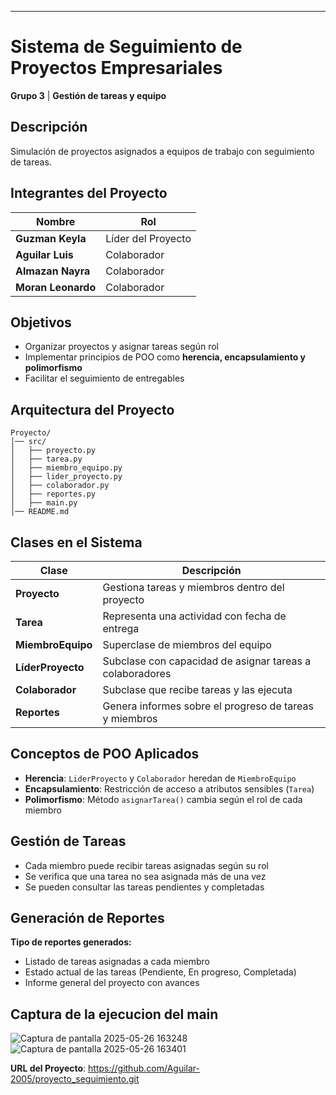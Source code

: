 ---
# **Sistema de Seguimiento de Proyectos Empresariales**  
**Grupo 3** | **Gestión de tareas y equipo**  

## **Descripción**  
Simulación de proyectos asignados a equipos de trabajo con seguimiento 
de tareas. 

## **Integrantes del Proyecto**  
| Nombre               | Rol                 |
|----------------------|---------------------|
| **Guzman Keyla**     | Líder del Proyecto  |
| **Aguilar Luis**     | Colaborador         |
| **Almazan Nayra**    | Colaborador         |
| **Moran Leonardo**   | Colaborador         |

## **Objetivos**  
- Organizar proyectos y asignar tareas según rol  
- Implementar principios de POO como **herencia, encapsulamiento y polimorfismo**  
- Facilitar el seguimiento de entregables  

## **Arquitectura del Proyecto**  
```
Proyecto/
│── src/
│   ├── proyecto.py
│   ├── tarea.py
│   ├── miembro_equipo.py
│   ├── lider_proyecto.py
│   ├── colaborador.py
│   ├── reportes.py
│   ├── main.py
│── README.md
```

## **Clases en el Sistema**  
| Clase             | Descripción |
|------------------|------------|
| **Proyecto**     | Gestiona tareas y miembros dentro del proyecto |
| **Tarea**       | Representa una actividad con fecha de entrega |
| **MiembroEquipo** | Superclase de miembros del equipo |
| **LíderProyecto** | Subclase con capacidad de asignar tareas a colaboradores |
| **Colaborador** | Subclase que recibe tareas y las ejecuta |
| **Reportes** | Genera informes sobre el progreso de tareas y miembros |

## **Conceptos de POO Aplicados**  
- **Herencia**: `LiderProyecto` y `Colaborador` heredan de `MiembroEquipo`  
- **Encapsulamiento**: Restricción de acceso a atributos sensibles (`Tarea`)  
- **Polimorfismo**: Método `asignarTarea()` cambia según el rol de cada miembro  

## **Gestión de Tareas**  
- Cada miembro puede recibir tareas asignadas según su rol  
- Se verifica que una tarea no sea asignada más de una vez  
- Se pueden consultar las tareas pendientes y completadas  

## **Generación de Reportes**  
**Tipo de reportes generados:**  
- Listado de tareas asignadas a cada miembro  
- Estado actual de las tareas (Pendiente, En progreso, Completada)  
- Informe general del proyecto con avances  

##  **Captura de la ejecucion del main**
![Captura de pantalla 2025-05-26 163248](https://github.com/user-attachments/assets/a2d5a65d-9610-4cee-b94c-226adc4f3011)
![Captura de pantalla 2025-05-26 163401](https://github.com/user-attachments/assets/909c320e-535c-4dae-8e57-7cae5be708f1)

**URL del Proyecto**: 
https://github.com/Aguilar-2005/proyecto_seguimiento.git
